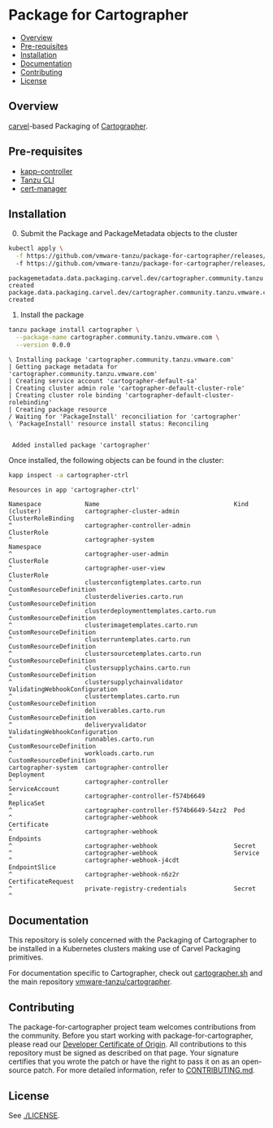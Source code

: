 # Package for Cartographer

<!-- START doctoc generated TOC please keep comment here to allow auto update -->
<!-- DON'T EDIT THIS SECTION, INSTEAD RE-RUN doctoc TO UPDATE -->

- [Overview](#overview)
- [Pre-requisites](#pre-requisites)
- [Installation](#installation)
- [Documentation](#documentation)
- [Contributing](#contributing)
- [License](#license)

<!-- END doctoc generated TOC please keep comment here to allow auto update -->


## Overview

[carvel]-based Packaging of [Cartographer].


## Pre-requisites

- [kapp-controller]
- [Tanzu CLI]
- [cert-manager]


## Installation

0. Submit the Package and PackageMetadata objects to the cluster


```bash
kubectl apply \
  -f https://github.com/vmware-tanzu/package-for-cartographer/releases/download/v0.0.0/package.yaml
  -f https://github.com/vmware-tanzu/package-for-cartographer/releases/download/v0.0.0/package-metadata.yaml
```
```console
packagemetadata.data.packaging.carvel.dev/cartographer.community.tanzu.vmware.com created
package.data.packaging.carvel.dev/cartographer.community.tanzu.vmware.com.0.0.0 created
```

1. Install the package

```bash
tanzu package install cartographer \
  --package-name cartographer.community.tanzu.vmware.com \
  --version 0.0.0
```
```console
\ Installing package 'cartographer.community.tanzu.vmware.com'
| Getting package metadata for 'cartographer.community.tanzu.vmware.com'
| Creating service account 'cartographer-default-sa'
| Creating cluster admin role 'cartographer-default-cluster-role'
| Creating cluster role binding 'cartographer-default-cluster-rolebinding'
| Creating package resource
/ Waiting for 'PackageInstall' reconciliation for 'cartographer'
\ 'PackageInstall' resource install status: Reconciling


 Added installed package 'cartographer'
```

Once installed, the following objects can be found in the cluster:

```bash
kapp inspect -a cartographer-ctrl
```
```console
Resources in app 'cartographer-ctrl'

Namespace            Name                                     Kind
(cluster)            cartographer-cluster-admin               ClusterRoleBinding
^                    cartographer-controller-admin            ClusterRole
^                    cartographer-system                      Namespace
^                    cartographer-user-admin                  ClusterRole
^                    cartographer-user-view                   ClusterRole
^                    clusterconfigtemplates.carto.run         CustomResourceDefinition
^                    clusterdeliveries.carto.run              CustomResourceDefinition
^                    clusterdeploymenttemplates.carto.run     CustomResourceDefinition
^                    clusterimagetemplates.carto.run          CustomResourceDefinition
^                    clusterruntemplates.carto.run            CustomResourceDefinition
^                    clustersourcetemplates.carto.run         CustomResourceDefinition
^                    clustersupplychains.carto.run            CustomResourceDefinition
^                    clustersupplychainvalidator              ValidatingWebhookConfiguration
^                    clustertemplates.carto.run               CustomResourceDefinition
^                    deliverables.carto.run                   CustomResourceDefinition
^                    deliveryvalidator                        ValidatingWebhookConfiguration
^                    runnables.carto.run                      CustomResourceDefinition
^                    workloads.carto.run                      CustomResourceDefinition
cartographer-system  cartographer-controller                  Deployment
^                    cartographer-controller                  ServiceAccount
^                    cartographer-controller-f574b6649        ReplicaSet
^                    cartographer-controller-f574b6649-54zz2  Pod
^                    cartographer-webhook                     Certificate
^                    cartographer-webhook                     Endpoints
^                    cartographer-webhook                     Secret
^                    cartographer-webhook                     Service
^                    cartographer-webhook-j4cdt               EndpointSlice
^                    cartographer-webhook-n6z2r               CertificateRequest
^                    private-registry-credentials             Secret
^
```


## Documentation

This repository is solely concerned with the Packaging of Cartographer to be
installed in a Kubernetes clusters making use of Carvel Packaging primitives.

For documentation specific to Cartographer, check out
[cartographer.sh](https://cartographer.sh) and the main repository
[vmware-tanzu/cartographer](https://github.com/vmware-tanzu/cartographer).


## Contributing

The package-for-cartographer project team welcomes contributions from the
community. Before you start working with package-for-cartographer, please read
our [Developer Certificate of Origin](https://cla.vmware.com/dco). All
contributions to this repository must be signed as described on that page. Your
signature certifies that you wrote the patch or have the right to pass it on as
an open-source patch. For more detailed information, refer to
[CONTRIBUTING.md](CONTRIBUTING.md).


## License

See [./LICENSE](./LICENSE).


[carvel]: https://carvel.dev/
[Cartographer]: https://cartographer.sh
[kapp-controller]: https://github.com/vmware-tanzu/carvel-kapp-controller
[Tanzu CLI]: https://github.com/vmware-tanzu/tanzu-framework
[cert-manager]: https://github.com/cert-manager/cert-manager

